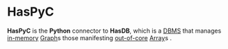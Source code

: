 # HasPyC

**HasPyC** is the **Python** connector to **HasDB**, which is a
[DBMS](https://en.wikipedia.org/wiki/Database#Database_management_system)
that manages
[in-memory](https://en.wikipedia.org/wiki/In-memory_database)
[Graph](https://en.wikipedia.org/wiki/Graph_database)s
those manifesting
[out-of-core](https://en.wikipedia.org/wiki/Out-of-core)
[Array](https://en.wikipedia.org/wiki/Array_DBMS)s
.
